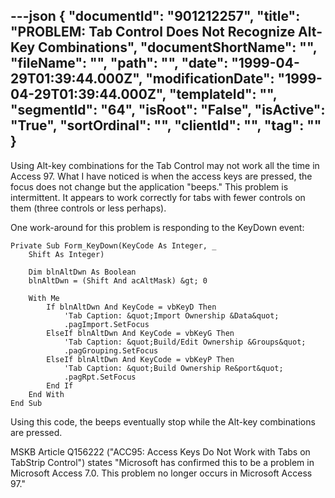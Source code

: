 ---json
{
  "documentId": "901212257",
  "title": "PROBLEM: Tab Control Does Not Recognize Alt-Key Combinations",
  "documentShortName": "",
  "fileName": "",
  "path": "",
  "date": "1999-04-29T01:39:44.000Z",
  "modificationDate": "1999-04-29T01:39:44.000Z",
  "templateId": "",
  "segmentId": "64",
  "isRoot": "False",
  "isActive": "True",
  "sortOrdinal": "",
  "clientId": "",
  "tag": ""
}
---

Using Alt-key combinations for the Tab Control may not work all the time in Access 97. What I have noticed is when the access keys are pressed, the focus does not change but the application &quot;beeps.&quot; This problem is intermittent. It appears to work correctly for tabs with fewer controls on them (three controls or less perhaps).

One work-around for this problem is responding to the KeyDown event:

    Private Sub Form_KeyDown(KeyCode As Integer, _
        Shift As Integer)

        Dim blnAltDwn As Boolean
        blnAltDwn = (Shift And acAltMask) &gt; 0
    
        With Me
            If blnAltDwn And KeyCode = vbKeyD Then
                'Tab Caption: &quot;Import Ownership &Data&quot;
                .pagImport.SetFocus
            ElseIf blnAltDwn And KeyCode = vbKeyG Then
                'Tab Caption: &quot;Build/Edit Ownership &Groups&quot;
                .pagGrouping.SetFocus
            ElseIf blnAltDwn And KeyCode = vbKeyP Then
                'Tab Caption: &quot;Build Ownership Re&port&quot;
                .pagRpt.SetFocus
            End If
        End With
    End Sub

Using this code, the beeps eventually stop while the Alt-key combinations are pressed.

MSKB Article Q156222 (&quot;ACC95: Access Keys Do Not Work with Tabs on TabStrip Control&quot;) states &quot;Microsoft has confirmed this to be a problem in Microsoft Access 7.0. This problem no longer occurs in Microsoft Access 97.&quot;
